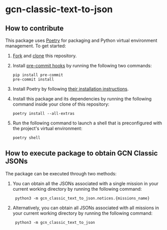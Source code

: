 # gcn-classic-text-to-json



## How to contribute

This package uses [Poetry](https://python-poetry.org) for packaging and Python virtual environment management. To get started:

1.  [Fork](https://docs.github.com/en/pull-requests/collaborating-with-pull-requests/working-with-forks/fork-a-repo) and [clone](https://docs.github.com/en/pull-requests/collaborating-with-pull-requests/working-with-forks/fork-a-repo#cloning-your-forked-repository) this repository.

2.  Install [pre-commit hooks](https://pre-commit.com) by running the following two commands:

        pip install pre-commit
        pre-commit install

3.  Install Poetry by following [their installation instructions](https://python-poetry.org/docs/#installation).

4.  Install this package and its dependencies by running the following command inside your clone of this repository:

        poetry install --all-extras

5.  Run the following command to launch a shell that is preconfigured with the project's virtual environment:

        poetry shell

## How to execute package to obtain GCN Classic JSONs

The package can be executed through two methods:

1. You can obtain all the JSONs associated with a single mission in your current working directory by running the following command:

        python3 -m gcn_classic_text_to_json.notices.{missions_name}

2. Alternatively, you can obtain all JSONs associated with all missions in your current working directory by running the following command:

        python3 -m gcn_classic_text_to_json
